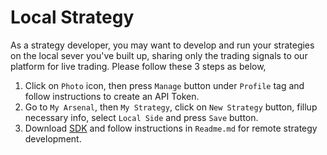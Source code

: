 # Local Strategy
As a strategy developer, you may want to develop and run your strategies on the local sever you've built up, sharing only the trading signals to our platform for live trading. Please follow these 3 steps as below,

1. Click on `Photo` icon, then press `Manage` button under `Profile` tag and follow instructions to create an API Token.
2. Go to `My Arsenal`, then `My Strategy`, click on `New Strategy` button, fillup necessary info, select `Local Side` and press `Save` button.
3. Download [SDK](https://drive.google.com/open?id=1NVanTME-1roTcjfXwJ1vl_xA6SDVIlzM) and follow instructions in `Readme.md` for remote strategy development.
